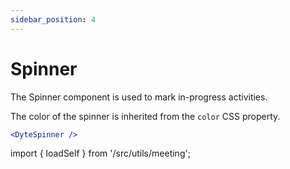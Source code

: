 ```yaml
---
sidebar_position: 4
---
```


# Spinner

The Spinner component is used to mark in-progress activities.

The color of the spinner is inherited from the `color` CSS property.

```jsx
<DyteSpinner />
```

import { loadSelf } from '/src/utils/meeting';

<div className="ui-preview">
    <dyte-spinner size="sm" />
</div>
